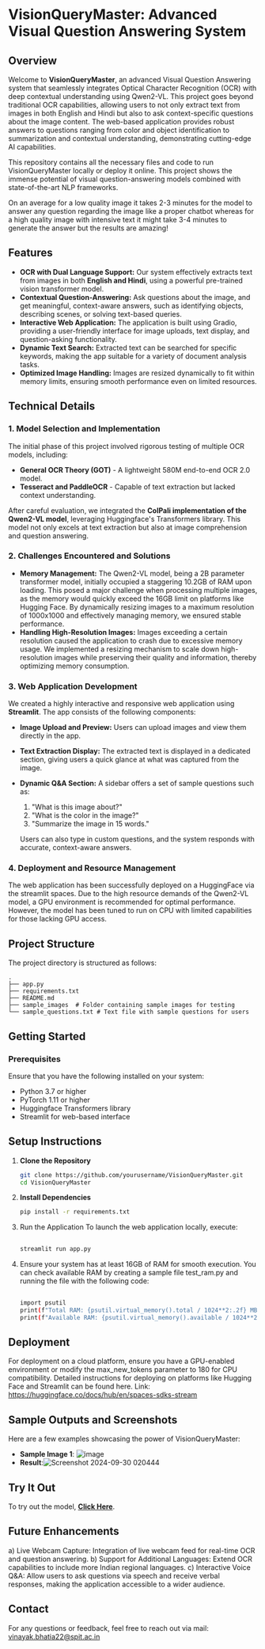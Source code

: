 # VisionQueryMaster: Advanced Visual Question Answering System

## Overview
Welcome to **VisionQueryMaster**, an advanced Visual Question Answering system that seamlessly integrates Optical Character Recognition (OCR) with deep contextual understanding using Qwen2-VL. This project goes beyond traditional OCR capabilities, allowing users to not only extract text from images in both English and Hindi but also to ask context-specific questions about the image content. The web-based application provides robust answers to questions ranging from color and object identification to summarization and contextual understanding, demonstrating cutting-edge AI capabilities.

This repository contains all the necessary files and code to run VisionQueryMaster locally or deploy it online. This project shows the immense potential of visual question-answering models combined with state-of-the-art NLP frameworks. 

On an average for a low quality image it takes 2-3 minutes for the model to answer any question regarding the image like a proper chatbot whereas for a high quality image with intensive text it might take 3-4 minutes to generate the answer but the results are amazing!

## Features
- **OCR with Dual Language Support:** Our system effectively extracts text from images in both **English and Hindi**, using a powerful pre-trained vision transformer model.
- **Contextual Question-Answering:** Ask questions about the image, and get meaningful, context-aware answers, such as identifying objects, describing scenes, or solving text-based queries.
- **Interactive Web Application:** The application is built using Gradio, providing a user-friendly interface for image uploads, text display, and question-asking functionality.
- **Dynamic Text Search:** Extracted text can be searched for specific keywords, making the app suitable for a variety of document analysis tasks.
- **Optimized Image Handling:** Images are resized dynamically to fit within memory limits, ensuring smooth performance even on limited resources.

## Technical Details
### 1. **Model Selection and Implementation**
The initial phase of this project involved rigorous testing of multiple OCR models, including:
- **General OCR Theory (GOT)** - A lightweight 580M end-to-end OCR 2.0 model.
- **Tesseract and PaddleOCR** - Capable of text extraction but lacked context understanding.

After careful evaluation, we integrated the **ColPali implementation of the Qwen2-VL model**, leveraging Huggingface's Transformers library. This model not only excels at text extraction but also at image comprehension and question answering.

### 2. **Challenges Encountered and Solutions**
- **Memory Management:** The Qwen2-VL model, being a 2B parameter transformer model, initially occupied a staggering 10.2GB of RAM upon loading. This posed a major challenge when processing multiple images, as the memory would quickly exceed the 16GB limit on platforms like Hugging Face. By dynamically resizing images to a maximum resolution of 1000x1000 and effectively managing memory, we ensured stable performance.
- **Handling High-Resolution Images:** Images exceeding a certain resolution caused the application to crash due to excessive memory usage. We implemented a resizing mechanism to scale down high-resolution images while preserving their quality and information, thereby optimizing memory consumption.

### 3. **Web Application Development**
We created a highly interactive and responsive web application using **Streamlit**. The app consists of the following components:
- **Image Upload and Preview:** Users can upload images and view them directly in the app.
- **Text Extraction Display:** The extracted text is displayed in a dedicated section, giving users a quick glance at what was captured from the image.
- **Dynamic Q&A Section:** A sidebar offers a set of sample questions such as:
  1. "What is this image about?"
  2. "What is the color in the image?"
  3. "Summarize the image in 15 words."
  
  Users can also type in custom questions, and the system responds with accurate, context-aware answers.

### 4. **Deployment and Resource Management**
The web application has been successfully deployed on a HuggingFace via the streamlit spaces. Due to the high resource demands of the Qwen2-VL model, a GPU environment is recommended for optimal performance. However, the model has been tuned to run on CPU with limited capabilities for those lacking GPU access.

## Project Structure
The project directory is structured as follows:

```
.
├── app.py
├── requirements.txt
├── README.md
├── sample_images  # Folder containing sample images for testing
└── sample_questions.txt # Text file with sample questions for users

```


## Getting Started

### Prerequisites
Ensure that you have the following installed on your system:
- Python 3.7 or higher
- PyTorch 1.11 or higher
- Huggingface Transformers library
- Streamlit for web-based interface

## Setup Instructions

1. **Clone the Repository**
   ```bash
   git clone https://github.com/yourusername/VisionQueryMaster.git
   cd VisionQueryMaster

2. **Install Dependencies**
   ```bash
   pip install -r requirements.txt

3. Run the Application To launch the web application locally, execute:
    ```bash
      
    streamlit run app.py

4. Ensure your system has at least 16GB of RAM for smooth execution. You can check available RAM by creating a sample file test_ram.py and running the file with the following code:
    ```bash 
       
    import psutil
    print(f"Total RAM: {psutil.virtual_memory().total / 1024**2:.2f} MB")
    print(f"Available RAM: {psutil.virtual_memory().available / 1024**2:.2f} MB")

## Deployment
For deployment on a cloud platform, ensure you have a GPU-enabled environment or modify the max_new_tokens parameter to 180 for CPU compatibility. Detailed instructions for deploying on platforms like Hugging Face and Streamlit can be found here. Link: https://huggingface.co/docs/hub/en/spaces-sdks-stream

## Sample Outputs and Screenshots
Here are a few examples showcasing the power of VisionQueryMaster:
 - **Sample Image 1**: ![image](https://github.com/user-attachments/assets/a4c38c5d-089c-4308-a5b6-2da1968dbd65)
 - **Result**:![Screenshot 2024-09-30 020444](https://github.com/user-attachments/assets/16aa960c-9412-420b-8942-2aea6b257cba)

## Try It Out
To try out the model, [**Click Here**](https://huggingface.co/spaces/vvinayakkk/fourthtry).

## Future Enhancements
a) Live Webcam Capture: Integration of live webcam feed for real-time OCR and question answering.
b) Support for Additional Languages: Extend OCR capabilities to include more Indian regional languages.
c) Interactive Voice Q&A: Allow users to ask questions via speech and receive verbal responses, making the application accessible to a wider audience.

## Contact
For any questions or feedback, feel free to reach out via mail: vinayak.bhatia22@spit.ac.in






